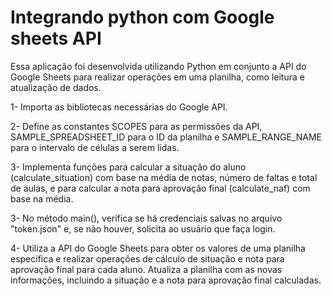 # Integrando python com Google sheets API

Essa aplicação foi desenvolvida utilizando Python em conjunto a API do Google Sheets para realizar operações em uma planilha, como leitura e atualização de dados. 

1- Importa as bibliotecas necessárias do Google API.

2- Define as constantes SCOPES para as permissões da API, SAMPLE_SPREADSHEET_ID para o ID da planilha e SAMPLE_RANGE_NAME para o intervalo de células a serem lidas.

3- Implementa funções para calcular a situação do aluno (calculate_situation) com base na média de notas, número de faltas e total de aulas, e para calcular a nota para aprovação final  (calculate_naf) com base na média.

3- No método main(), verifica se há credenciais salvas no arquivo "token.json" e, se não houver, solicita ao usuário que faça login.

4- Utiliza a API do Google Sheets para obter os valores de uma planilha específica e realizar operações de cálculo de situação e nota para aprovação final para cada aluno.
Atualiza a planilha com as novas informações, incluindo a situação e a nota para aprovação final calculadas.

